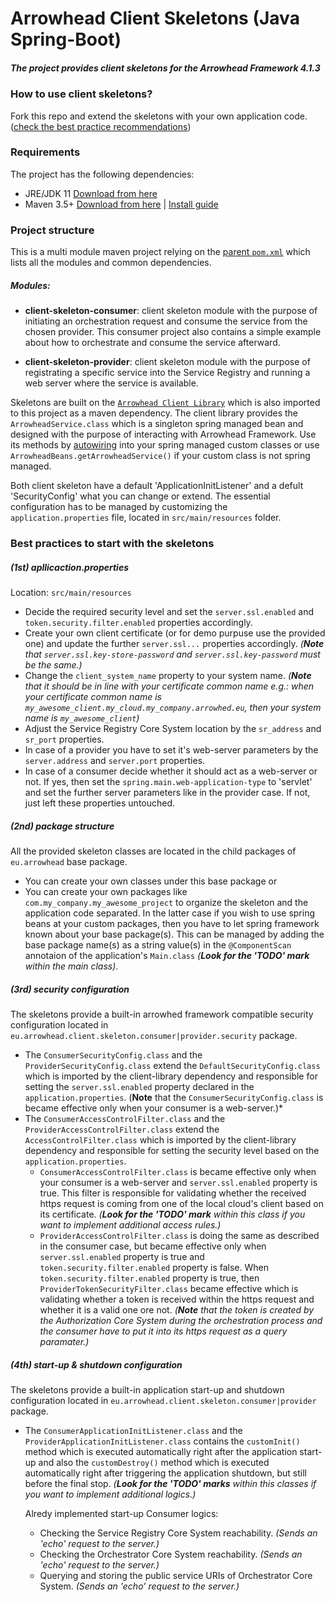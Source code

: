 # Arrowhead Client Skeletons (Java Spring-Boot)
##### The project provides client skeletons for the Arrowhead Framework 4.1.3

### How to use client skeletons?

Fork this repo and extend the skeletons with your own application code. ([check the best practice recommendations](https://github.com/arrowhead-f/client-skeleton-java-spring/blob/development/README.md#best-practices-to-start-with-the-skeletons))

### Requirements

The project has the following dependencies:
* JRE/JDK 11 [Download from here](https://www.oracle.com/technetwork/java/javase/downloads/jdk11-downloads-5066655.html)
* Maven 3.5+ [Download from here](http://maven.apache.org/download.cgi) | [Install guide](https://www.baeldung.com/install-maven-on-windows-linux-mac)

### Project structure

This is a multi module maven project relying on the [parent `pom.xml`](https://github.com/arrowhead-f/client-skeleton-java-spring/blob/master/pom.xml) which lists all the modules and common dependencies.

##### Modules:

* **client-skeleton-consumer**: client skeleton module with the purpose of initiating an orchestration request and consume the service from the chosen provider. This consumer project also contains a simple example about how to orchestrate and consume the service afterward.

* **client-skeleton-provider**: client skeleton module with the purpose of registrating a specific service into the Service Registry and running a web server where the service is available.

Skeletons are built on the [`Arrowhead Client Library`](https://github.com/arrowhead-f/client-library-java-spring) which is also imported to this project as a maven dependency. The client library provides the `ArrowheadService.class` which is a singleton spring managed bean and designed with the purpose of interacting with Arrowhead Framework. Use its methods by [autowiring](https://www.baeldung.com/spring-autowire) into your spring managed custom classes or use `ArrowheadBeans.getArrowheadService()` if your custom class is not spring managed.

Both client skeleton have a default 'ApplicationInitListener' and a defult 'SecurityConfig' what you can change or extend. The essential configuration has to be managed by customizing the `application.properties` file, located in `src/main/resources` folder.

### Best practices to start with the skeletons

##### (1st) apllicaction.properties
Location: `src/main/resources`
* Decide the required security level and set the `server.ssl.enabled` and `token.security.filter.enabled` properties accordingly.
* Create your own client certificate (or for demo purpuse use the provided one) and update the further `server.ssl...` properties accordingly. *(**Note** that `server.ssl.key-store-password` and `server.ssl.key-password` must be the same.)*
* Change the `client_system_name` property to your system name. *(**Note** that it should be in line with your certificate common name e.g.: when your certificate common name is `my_awesome_client.my_cloud.my_company.arrowhed.eu`, then your system name is  `my_awesome_client`)*
* Adjust the Service Registry Core System location by the `sr_address` and `sr_port` properties.
* In case of a provider you have to set it's web-server parameters by the `server.address` and `server.port` properties.
* In case of a consumer decide whether it should act as a web-server or not. If yes, then set the `spring.main.web-application-type` to 'servlet' and set the further server parameters like in the provider case. If not, just left these properties untouched.

##### (2nd) package structure
All the provided skeleton classes are located in the child packages of `eu.arrowhead` base package.
* You can create your own classes  under this base package or
* You can create your own packages like `com.my_company.my_awesome_project` to organize the skeleton and the application code separated. In the latter case if you wish to use spring beans at your custom packages, then you have to let spring framework known about your base package(s). This can be managed by adding the base package name(s) as a string value(s) in the `@ComponentScan` annotaion of the application's `Main.class` *(**Look for the 'TODO' mark** within the main class)*.

##### (3rd) security configuration
The skeletons provide a built-in arrowhed framework compatible security configuration located in `eu.arrowhead.client.skeleton.consumer|provider.security` package.
* The `ConsumerSecurityConfig.class` and the `ProviderSecurityConfig.class` extend the `DefaultSecurityConfig.class` which is imported by the client-library dependency and responsible for setting the `server.ssl.enabled` property declared in the `application.properties`. (**Note** that the `ConsumerSecurityConfig.class` is became effective only when your consumer is a web-server.)*
* The `ConsumerAccessControlFilter.class` and the `ProviderAccessControlFilter.class` extend the `AccessControlFilter.class` which is imported by the client-library dependency and responsible for setting the security level based on the `application.properties`.
  -  `ConsumerAccessControlFilter.class` is became effective only when your consumer is a web-server and `server.ssl.enabled` property is true. This filter is responsible for validating whether the received https request is coming from one of the local cloud's client based on its certificate. *(**Look for the 'TODO' mark** within this class if you want to implement additional access rules.)*
  - `ProviderAccessControlFilter.class` is doing the same as described in the consumer case, but became effective only when `server.ssl.enabled` property is true and `token.security.filter.enabled` property is false. When `token.security.filter.enabled` property is true, then `ProviderTokenSecurityFilter.class` became effective which is validating whether a token is received within the https request and whether it is a valid one ore not. *(**Note** that the token is created by the Authorization Core System during the orchestration process and the consumer have to put it into its https request as a query paramater.)*

##### (4th) start-up & shutdown configuration
The skeletons provide a built-in application start-up and shutdown configuration located in `eu.arrowhead.client.skeleton.consumer|provider` package.
* The `ConsumerApplicationInitListener.class` and the `ProviderApplicationInitListener.class` contains the `customInit()` method which is executed automatically right after the application start-up and also the `customDestroy()` method which is executed automatically right after triggering the application shutdown, but still before the final stop. *(**Look for the 'TODO' marks** within this classes if you want to implement additional logics.)*

  Alredy implemented start-up Consumer logics:
  * Checking the Service Registry Core System reachability. *(Sends an 'echo' request to the server.)*
  * Checking the Orchestrator Core System reachability. *(Sends an 'echo' request to the server.)*
  * Querying and storing the public service URIs of Orchestrator Core System. *(Sends an 'echo' request to the server.)*
  
